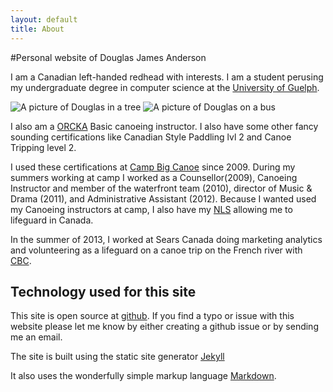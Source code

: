 ```yaml
---
layout: default
title: About
---
```


#Personal website of Douglas James Anderson

I am a Canadian left-handed redhead with interests.  I am a student perusing my
undergraduate degree in computer science at the [University of Guelph][UOG].

<img class="about_image" src="http://s.gravatar.com/avatar/609be367e4cef3f8ae9cf9a9add1b111?s=400" alt="A picture of Douglas in a tree"/>
<img class="about_image" src="http://s.gravatar.com/avatar/cdb37c366e470231e3aa87a98f07f4c2?s=400" alt="A picture of Douglas on a bus"/>

I also am a [ORCKA][ORCKA] Basic canoeing instructor. I also have some other
fancy sounding certifications like Canadian Style Paddling lvl 2 and Canoe
Tripping level 2.

I used these certifications at [Camp Big Canoe][CBC] since 2009.  During my
summers working at camp I worked as a Counsellor(2009), Canoeing Instructor and
member of the waterfront team (2010), director of Music & Drama (2011), and
Administrative Assistant (2012). Because I wanted used my Canoeing instructors
at camp, I also have my [NLS][NLS] allowing me to lifeguard in Canada.

In the summer of 2013, I worked at Sears Canada doing marketing analytics and
volunteering as a lifeguard on a canoe trip on the French river with [CBC][CBC].

## Technology used for this site

This site is open source at [github][GITHUB]. If you find a typo or issue with
this website please let me know by either creating a github issue or by sending
me an email.

The site is built using the static site generator [Jekyll][JEKYLL]

It also uses the wonderfully simple markup language [Markdown][MARKDOWN].

[UOG]: http://www.socs.uoguelph.ca/
[CBC]: http://campbigcanoe.ca
[ORCKA]: http://www.orcka.ca/content/?page=116
[NLS]: http://www.lifesavingsociety.com/lifeguarding/national-lifeguard/nls-pool.aspx
[JEKYLL]: http://jekyllrb.com
[MARKDOWN]: http://daringfireball.net/projects/markdown/syntax#overview
[GITHUB]: http://github.com/hockeybuggy/hockeybuggy.com
